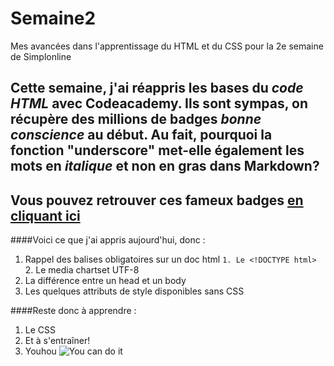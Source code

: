 # Semaine2
Mes avancées dans l'apprentissage du HTML et du CSS pour la 2e semaine de Simplonline

Cette semaine, j'ai réappris les bases du *code HTML* avec Codeacademy. Ils sont sympas, on récupère des millions de badges _bonne conscience_ au début. 
Au fait, pourquoi la fonction "underscore" met-elle également les mots en *italique* et non en gras dans Markdown?
--------
Vous pouvez retrouver ces fameux badges [en cliquant ici](https://www.codecademy.com/users/Alixhar/achievements)
--------

####Voici ce que j'ai appris aujourd'hui, donc : 
1. Rappel des balises obligatoires sur un doc html
`1. Le <!DOCTYPE html>
`2. Le media chartset UTF-8
2. La différence entre un head et un body
3. Les quelques attributs de style disponibles sans CSS

####Reste donc à apprendre :
1. Le CSS
2. Et à s'entraîner!
3. Youhou
![You can do it](https://media.giphy.com/media/mohhXPUdhVVoA/giphy.gif)
